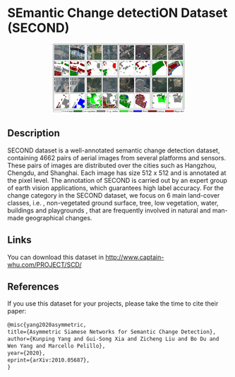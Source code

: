 # SEmantic Change detectiON Dataset (SECOND)
<div align=center><img src="SECOND.jpg" width="60%" height="60%"></div>

## Description
SECOND dataset is a well-annotated semantic change detection dataset, containing 4662 pairs of aerial images from several platforms and sensors. These pairs of images are distributed over the cities such as Hangzhou, Chengdu, and Shanghai. Each image has size 512 x 512 and is annotated at the pixel level. The annotation of SECOND is carried out by an expert group of earth vision applications, which guarantees high label accuracy. For the change category in the SECOND dataset, we focus on 6 main land-cover classes, i.e. , non-vegetated ground surface, tree, low vegetation, water, buildings and playgrounds , that are frequently involved in natural and man-made geographical changes.

## Links
You can download this dataset in http://www.captain-whu.com/PROJECT/SCD/

## References
If you use this dataset for your projects, please take the time to cite their paper:  
```
@misc{yang2020asymmetric,
title={Asymmetric Siamese Networks for Semantic Change Detection}, 
author={Kunping Yang and Gui-Song Xia and Zicheng Liu and Bo Du and Wen Yang and Marcello Pelillo},
year={2020},
eprint={arXiv:2010.05687},
}
```